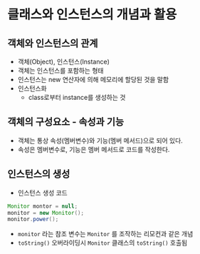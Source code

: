 # 클래스와 인스턴스의 개념과 활용

## 객체와 인스턴스의 관계

- 객체(Object), 인스턴스(Instance)
- 객체는 인스턴스를 포함하는 형태
- 인스턴스는 new 연산자에 의해 메모리에 할당된 것을 말함
- 인스턴스화
  - class로부터 instance를 생성하는 것

## 객체의 구성요소 - 속성과 기능

- 객체는 통상 속성(멤버변수)와 기능(멤버 메서드)으로 되어 있다.
- 속성은 멤버변수로, 기능은 멤버 메서드로 코드를 작성한다.

## 인스턴스의 생성

- 인스턴스 생성 코드

```JAVA
Monitor montor = null;
monitor = new Monitor();
monitor.power();
```
- `monitor` 라는 참조 변수는 `Monitor` 를 조작하는 리모컨과 같은 개념
- `toString()` 오버라이딩시 `Monitor` 클래스의 `toString()` 호출됨
